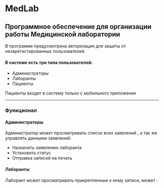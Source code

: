 # MedLab
## Программное обеспечение для организации работы Медицинской лаборатории

В программе предусмотрена авторизация для защиты от незарегистированных пользователей.

#### В системе есть три типа пользователей:
* Администраторы
* Лаборанты
* Пациенты

Пациенты входят в систему только с мобильного приложения

---

### Функционал
#### Администраторы 
Администратор может просматривать список всех заявлений , а так же управлять данными заявлений:
* Назначить заявлению лаборанта
* Установить статус 
* Отправка записей на печать

#### Лаборанты
Лаборант может просматривать прикрепленные к нему записи, может :

